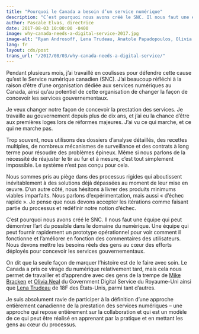 ```yaml
---
title: "Pourquoi le Canada a besoin d’un service numérique"
description: "C’est pourquoi nous avons créé le SNC. Il nous faut une équipe qui peut démontrer l’art du possible dans le domaine du numérique. Une équipe qui peut fournir rapidement un prototype opérationnel pour voir comment il fonctionne et l’améliorer en fonction des commentaires des utilisateurs. Nous devons mettre les besoins réels des gens au cœur des efforts déployés pour concevoir les services gouvernementaux."
author: Pascale Elvas, directrice
date: 2017-08-03 10:00:00 -0400
image: why-canada-needs-a-digital-service-2017.jpg
image-alt: "Ryan Androsoff, Lena Trudeau, Anatole Papadopoulos, Olivia Neal et Pascale Elvas"
lang: fr
layout: cds/post
trans_url: "/2017/08/03/why-canada-needs-a-digital-service/"
---
```

Pendant plusieurs mois, j’ai travaillé en coulisses pour défendre cette cause qu’est le Service numérique canadien (SNC). J’ai beaucoup réfléchi à la raison d’être d’une organisation dédiée aux services numériques au Canada, ainsi qu’au potentiel de cette organisation de changer la façon de concevoir les services gouvernementaux. 

Je veux changer notre façon de concevoir la prestation des services. Je travaille au gouvernement depuis plus de dix ans, et j’ai eu la chance d’être aux premières loges lors de réformes majeures. J’ai vu ce qui marche, et ce qui ne marche pas.

Trop souvent, nous utilisons des dossiers d’analyse détaillés, des recettes multiples, de nombreux mécanismes de surveillance et des contrats à long terme pour résoudre des problèmes épineux. Même si nous parlons de la nécessité de réajuster le tir au fur et à mesure, c’est tout simplement impossible. Le système n’est pas conçu pour cela.

Nous sommes pris au piège dans des processus rigides qui aboutissent inévitablement à des solutions déjà dépassées au moment de leur mise en œuvre. D’un autre côté, nous hésitons à livrer des produits minimums viables imparfaits. Nous parlons d’expérimentation, mais aussi «&nbsp;d’échec rapide&nbsp;». Je pense que nous devons accepter les itérations comme faisant partie du processus et redéfinir notre notion d’échec.

C’est pourquoi nous avons créé le SNC. Il nous faut une équipe qui peut démontrer l’art du possible dans le domaine du numérique. Une équipe qui peut fournir rapidement un prototype opérationnel pour voir comment il fonctionne et l’améliorer en fonction des commentaires des utilisateurs. Nous devons mettre les besoins réels des gens au cœur des efforts déployés pour concevoir les services gouvernementaux. 

On dit que la seule façon de marquer l’histoire est de le faire avec soin. Le Canada a pris ce virage du numérique relativement tard, mais cela nous permet de travailler et d’apprendre avec des gens de la trempe de [Mike Bracken](https://twitter.com/MTBracken) et [Olivia Neal](https://twitter.com/LivNeal) du Government Digital Service du Royaume-Uni ainsi que [Lena Trudeau](https://twitter.com/ltrudeau) de 18F des États-Unis, parmi tant d’autres.

Je suis absolument ravie de participer à la définition d’une approche entièrement canadienne de la prestation des services numériques – une approche qui repose entièrement sur la collaboration et qui est un modèle de ce qui peut être réalisé en apprenant par la pratique et en mettant les gens au cœur du processus.
